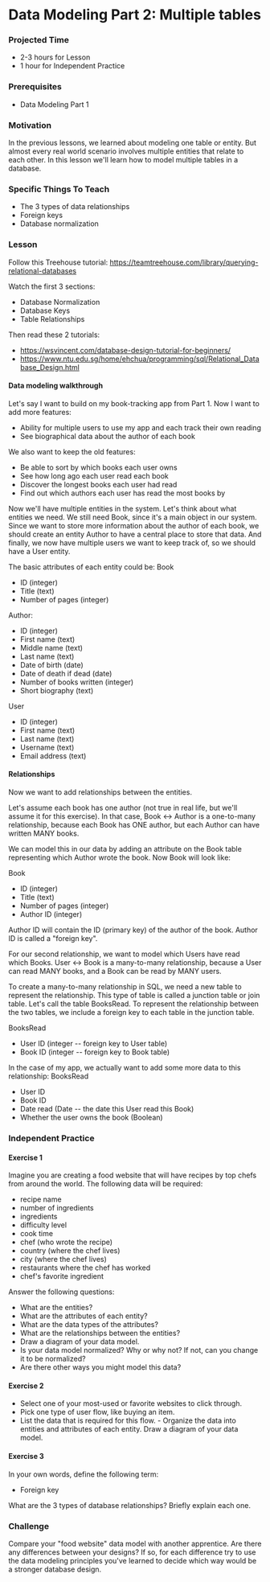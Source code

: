 # Data Modeling Part 2: Multiple tables

### Projected Time
- 2-3 hours for Lesson
- 1 hour for Independent Practice

### Prerequisites
- Data Modeling Part 1

### Motivation
In the previous lessons, we learned about modeling one table or entity. But almost every real world scenario involves multiple entities that relate to each other. In this lesson we'll learn how to model multiple tables in a database.

### Specific Things To Teach
- The 3 types of data relationships
- Foreign keys
- Database normalization
 
### Lesson

Follow this Treehouse tutorial: https://teamtreehouse.com/library/querying-relational-databases

Watch the first 3 sections:		
- Database Normalization
- Database Keys
- Table Relationships

Then read these 2 tutorials: 
- https://wsvincent.com/database-design-tutorial-for-beginners/
- https://www.ntu.edu.sg/home/ehchua/programming/sql/Relational_Database_Design.html

#### Data modeling walkthrough
Let's say I want to build on my book-tracking app from Part 1. Now I want to add more features:
- Ability for multiple users to use my app and each track their own reading
- See biographical data about the author of each book

We also want to keep the old features:
- Be able to sort by which books each user owns
- See how long ago each user read each book
- Discover the longest books each user had read  
- Find out which authors each user has read the most books by

Now we'll have multiple entities in the system. Let's think about what entities we need. We still need Book, since it's a main object in our system. Since we want to store more information about the author of each book, we should create an entity Author to have a central place to store that data. And finally, we now have multiple users we want to keep track of, so we should have a User entity.

The basic attributes of each entity could be:
Book
- ID (integer)
- Title (text)
- Number of pages (integer)

Author:
- ID (integer)
- First name (text)
- Middle name (text)
- Last name (text)
- Date of birth (date)
- Date of death if dead (date)
- Number of books written (integer)
- Short biography (text)

User
- ID (integer)
- First name (text)
- Last name (text)
- Username (text)
- Email address (text)

#### Relationships
Now we want to add relationships between the entities.

Let's assume each book has one author (not true in real life, but we'll assume it for this exercise). In that case, Book <-> Author is a one-to-many relationship, because each Book has ONE author, but each Author can have written MANY books.

We can model this in our data by adding an attribute on the Book table representing which Author wrote the book. Now Book will look like:

Book
- ID (integer)
- Title (text)
- Number of pages (integer)
- Author ID (integer)

Author ID will contain the ID (primary key) of the author of the book. Author ID is called a "foreign key".

For our second relationship, we want to model which Users have read which Books. User <-> Book is a many-to-many relationship, because a User can read MANY books, and a Book can be read by MANY users.

To create a many-to-many relationship in SQL, we need a new table to represent the relationship. This type of table is called a junction table or join table. Let's call the table BooksRead. To represent the relationship between the two tables, we include a foreign key to each table in the junction table.

BooksRead
- User ID (integer -- foreign key to User table)
- Book ID (integer -- foreign key to Book table)

In the case of my app, we actually want to add some more data to this relationship:
BooksRead
- User ID
- Book ID
- Date read (Date -- the date this User read this Book)
- Whether the user owns the book (Boolean)

### Independent Practice

#### Exercise 1

Imagine you are creating a food website that will have recipes by top chefs from around the world. The following data will be required: 
- recipe name
- number of ingredients
- ingredients
- difficulty level
- cook time
- chef (who wrote the recipe)
- country (where the chef lives)
- city (where the chef lives)
- restaurants where the chef has worked
- chef's favorite ingredient

Answer the following questions:
- What are the entities?
- What are the attributes of each entity?
- What are the data types of the attributes?
- What are the relationships between the entities?
- Draw a diagram of your data model.
- Is your data model normalized? Why or why not? If not, can you change it to be normalized?
- Are there other ways you might model this data?

#### Exercise 2
- Select one of your most-used or favorite websites to click through.
- Pick one type of user flow, like buying an item.
- List the data that is required for this flow. - Organize the data into entities and attributes of each entity. 
Draw a diagram of your data model.

#### Exercise 3
In your own words, define the following term:
- Foreign key

What are the 3 types of database relationships? Briefly explain each one.

### Challenge

Compare your "food website" data model with another apprentice. Are there any differences between your designs? If so, for each difference try to use the data modeling principles you've learned to decide which way would be a stronger database design.
